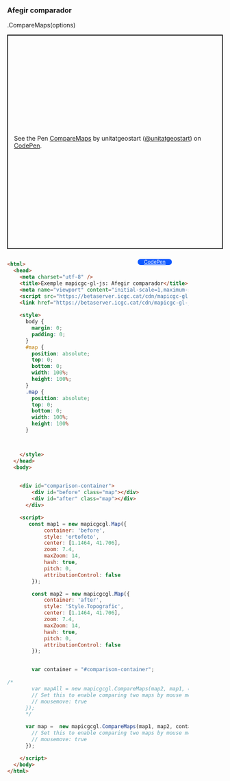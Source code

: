 ### Afegir comparador

.CompareMaps(options)
<p class="codepen" data-height="500" data-theme-id="light" data-slug-hash="MWxEqbV" data-editable="true" data-user="unitatgeostart" style="height: 500px; box-sizing: border-box; display: flex; align-items: center; justify-content: center; border: 2px solid; margin: 1em 0; padding: 1em;">
  <span>See the Pen <a href="https://codepen.io/unitatgeostart/pen/MWxEqbV">
  CompareMaps</a> by unitatgeostart (<a href="https://codepen.io/unitatgeostart">@unitatgeostart</a>)
  on <a href="https://codepen.io">CodePen</a>.</span>
</p>
<script async src="https://cpwebassets.codepen.io/assets/embed/ei.js"></script>

<a style="color: white" target="_blank" class=" button btn btn-primary" href="https://codepen.io/unitatgeostart/pen/qBvXXLN">CodePen</a>



<style>
  .button{
    position: relative;
    top: 9px;
    z-index: 1;
    /* right: -46px; */
    width: 80px;
    float: right;
    right: 119px;
    background-color: #0d58ff;
    border-radius: 10px;
    text-align: -webkit-center;
    font-size: smaller;
    
  }
    .button:hover{

    background-color: #032879;

  }
  </style>

```html 

<html>
  <head>
    <meta charset="utf-8" />
    <title>Exemple mapicgc-gl-js: Afegir comparador</title>
    <meta name="viewport" content="initial-scale=1,maximum-scale=1,user-scalable=no" />
    <script src="https://betaserver.icgc.cat/cdn/mapicgc-gl-js/mapicgc-gl.js"></script>
    <link href="https://betaserver.icgc.cat/cdn/mapicgc-gl-js/mapicgc-gl.css" rel="stylesheet" />
  
    <style>
      body {
        margin: 0;
        padding: 0;
      }
      #map {
        position: absolute;
        top: 0;
        bottom: 0;
        width: 100%;
        height: 100%;
      }
      .map {
        position: absolute;
        top: 0;
        bottom: 0;
        width: 100%;
        height: 100%
      }



    </style>
  </head>
  <body>

   
    <div id="comparison-container">
        <div id="before" class="map"></div>
        <div id="after" class="map"></div>
      </div>

    <script>
       const map1 = new mapicgcgl.Map({
            container: 'before',
            style: 'ortofoto',
            center: [1.1464, 41.706],
            zoom: 7.4,
            maxZoom: 14,
            hash: true,
            pitch: 0,
            attributionControl: false
        });

        const map2 = new mapicgcgl.Map({
            container: 'after',
            style: 'Style.Topografic',
            center: [1.1464, 41.706],
            zoom: 7.4,
            maxZoom: 14,
            hash: true,
            pitch: 0,
            attributionControl: false
        });


        var container = "#comparison-container";
       
/*
        var mapAll = new mapicgcgl.CompareMaps(map2, map1, container, {
        // Set this to enable comparing two maps by mouse movement:
        // mousemove: true
      });
      */

      var map =  new mapicgcgl.CompareMaps(map1, map2, container, {
        // Set this to enable comparing two maps by mouse movement:
        // mousemove: true
      });

    </script>
  </body>
</html>
```
